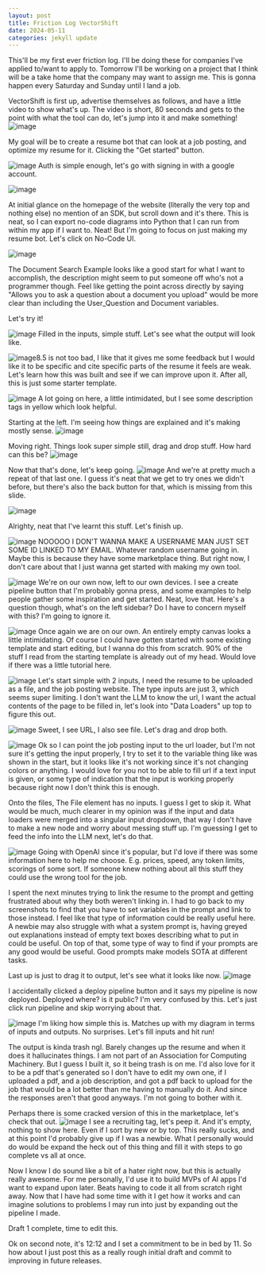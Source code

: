 ```yaml
---
layout: post
title: Friction Log VectorShift
date: 2024-05-11
categories: jekyll update
---
```

This'll be my first ever friction log. I'll be doing these for companies I've applied to/want to apply to. Tomorrow I'll be working on a project that I think will be a take home that the company may want to assign me. This is gonna happen every Saturday and Sunday until I land a job.

VectorShift is first up, advertise themselves as follows, and have a little video to show what's up. The video is short, 80 seconds and gets to the point with what the tool can do, let's jump into it and make something!
![image](/assets/Screenshot_2024-05-11_at_4.12.21_PM.png)

My goal will be to create a resume bot that can look at a job posting, and optimize my resume for it. Clicking the "Get started" button.

![image](/assets/Screenshot_2024-05-11_at_4.17.44_PM.png)
Auth is simple enough, let's go with signing in with a google account.

![image](/assets/Screenshot_2024-05-11_at_4.18.27_PM.png)

At initial glance on the homepage of the website (literally the very top and nothing else) no mention of an SDK, but scroll down and it's there. This is neat, so I can export no-code diagrams into Python that I can run from within my app if I want to. Neat! But I'm going to focus on just making my resume bot. Let's click on No-Code UI.

![image](/assets/Screenshot_2024-05-11_at_4.21.34_PM.png)

The Document Search Example looks like a good start for what I want to accomplish, the description might seem to put someone off who's not a programmer though. Feel like getting the point across directly by saying "Allows you to ask a question about a document you upload" would be more clear than including the User_Question and Document variables.

Let's try it!

![image](/assets/Screenshot_2024-05-11_at_4.24.42_PM.png)
Filled in the inputs, simple stuff. Let's see what the output will look like.


![image](/assets/Screenshot_2024-05-11_at_4.26.29_PM.png)8.5 is not too bad, I like that it gives me some feedback but I would like it to be specific and cite specific parts of the resume it feels are weak. Let's learn how this was built and see if we can improve upon it. After all, this is just some starter template.

![image](/assets/Screenshot_2024-05-11_at_4.27.18_PM.png)
A lot going on here, a little intimidated, but I see some description tags in yellow which look helpful.


Starting at the left. I'm seeing how things are explained and it's making mostly sense.
![image](/assets/Screenshot_2024-05-11_at_4.33.47_PM.png)

Moving right. Things look super simple still, drag and drop stuff. How hard can this be? 
![image](/assets/Screenshot_2024-05-11_at_4.34.50_PM.png)

Now that that's done, let's keep going.
![image](/assets/Screenshot_2024-05-11_at_4.35.40_PM.png)
And we're at pretty much a repeat of that last one. I guess it's neat that we get to try ones we didn't before, but there's also the back button for that, which is missing from this slide.

![image](/assets/Screenshot_2024-05-11_at_4.59.25_PM.png)

Alrighty, neat that I've learnt this stuff. Let's finish up.

![image](/assets/Screenshot_2024-05-11_at_5.01.22_PM.png)
NOOOOO I DON'T WANNA MAKE A USERNAME MAN JUST SET SOME ID LINKED TO MY EMAIL. Whatever random username going in. Maybe this is because they have some marketplace thing. But right now, I don't care about that I just wanna get started with making my own tool.

![image](/assets/Screenshot_2024-05-11_at_5.03.04_PM.png)
We're on our own now, left to our own devices. I see a create pipeline button that I'm probably gonna press, and some examples to help people gather some inspiration and get started. Neat, love that. Here's a question though, what's on the left sidebar? Do I have to concern myself with this? I'm going to ignore it.

![image](/assets/Screenshot_2024-05-11_at_5.05.03_PM.png)
Once again we are on our own. An entirely empty canvas looks a little intimidating. Of course I could have gotten started with some existing template and start editing, but I wanna do this from scratch. 90% of the stuff I read from the starting template is already out of my head. Would love if there was a little tutorial here.


![image](/assets/Screenshot_2024-05-11_at_5.33.20_PM.png)
Let's start simple with 2 inputs, I need the resume to be uploaded as a file, and the job posting website. The type inputs are just 3, which seems super limiting. I don't want the LLM to know the url, I want the actual contents of the page to be filled in, let's look into "Data Loaders" up top to figure this out.

![image](/assets/Screenshot_2024-05-11_at_5.35.11_PM.png)
Sweet, I see URL, I also see file. Let's drag and drop both.

![image](/assets/Screenshot_2024-05-11_at_5.36.38_PM.png)
Ok so I can point the job posting input to the url loader, but I'm not sure it's getting the input properly, I try to set it to the variable thing like was shown in the start, but it looks like it's not working since it's not changing colors or anything. I would love for you not to be able to fill url if a text input is given, or some type of indication that the input is working properly because right now I don't think this is enough.

Onto the files, The File element has no inputs. I guess I get to skip it. What would be much, much clearer in my opinion was if the input and data loaders were merged into a singular input dropdown, that way I don't have to make a new node and worry about messing stuff up. I'm guessing I get to feed the info into the LLM next, let's do that.

![image](/assets/Screenshot_2024-05-11_at_5.42.22_PM.png)
Going with OpenAI since it's popular, but I'd love if there was some information here to help me choose. E.g. prices, speed, any token limits, scorings of some sort. If someone knew nothing about all this stuff they could use the wrong tool for the job.

I spent the next minutes trying to link the resume to the prompt and getting frustrated about why they both weren't linking in. I had to go back to my screenshots to find that you have to set variables in the prompt and link to those instead. I feel like that type of information could be really useful here. A newbie may also struggle with what a system prompt is, having greyed out explanations instead of empty text boxes describing what to put in could be useful. On top of that, some type of way to find if your prompts are any good would be useful. Good prompts make models SOTA at different tasks. 

Last up is just to drag it to output, let's see what it looks like now.
![image](/assets/Screenshot_2024-05-11_at_5.48.14_PM.png)

I accidentally clicked a deploy pipeline button and it says my pipeline is now deployed. Deployed where? is it public? I'm very confused by this. Let's just click run pipeline and skip worrying about that.

![image](/assets/Screenshot_2024-05-11_at_5.50.12_PM.png)
I'm liking how simple this is. Matches up with my diagram in terms of inputs and outputs. No surprises. Let's fill inputs and hit run!

The output is kinda trash ngl. Barely changes up the resume and when it does it hallucinates things. I am not part of an Association for Computing Machinery. But I guess I built it, so it being trash is on me. I'd also love for it to be a pdf that's generated so I don't have to edit my own one, if I uploaded a pdf, and a job description, and got a pdf back to upload for the job that would be a lot better than me having to manually do it. And since the responses aren't that good anyways. I'm not going to bother with it.

Perhaps there is some cracked version of this in the marketplace, let's check that out.
![image](/assets/Screenshot_2024-05-11_at_5.56.32_PM.png)
I see a recruiting tag, let's peep it. And it's empty, nothing to show here. Even if I sort by new or by top. This really sucks, and at this point I'd probably give up if I was a newbie. What I personally would do would be expand the heck out of this thing and fill it with steps to go complete vs all at once.

Now I know I do sound like a bit of a hater right now, but this is actually really awesome. For me personally, I'd use it to build MVPs of AI apps I'd want to expand upon later. Beats having to code it all from scratch right away. Now that I have had some time with it I get how it works and can imagine solutions to problems I may run into just by expanding out the pipeline I made.

Draft 1 complete, time to edit this. 

Ok on second note, it's 12:12 and I set a commitment to be in bed by 11. So how about I just post this as a really rough initial draft and commit to improving in future releases.
